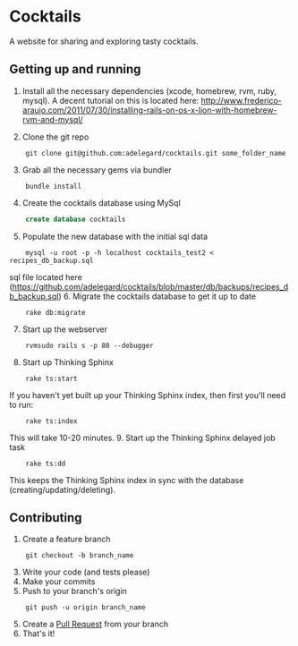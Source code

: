 # Cocktails

A website for sharing and exploring tasty cocktails.

## Getting up and running

1. Install all the necessary dependencies (xcode, homebrew, rvm, ruby, mysql). 
A decent tutorial on this is located here: http://www.frederico-araujo.com/2011/07/30/installing-rails-on-os-x-lion-with-homebrew-rvm-and-mysql/

2. Clone the git repo

```
    git clone git@github.com:adelegard/cocktails.git some_folder_name
```
3. Grab all the necessary gems via bundler

```
    bundle install
```
4. Create the cocktails database using MySql

``` sql
    create database cocktails
```
5. Populate the new database with the initial sql data

```
    mysql -u root -p -h localhost cocktails_test2 < recipes_db_backup.sql
```

sql file located here (https://github.com/adelegard/cocktails/blob/master/db/backups/recipes_db_backup.sql)
6. Migrate the cocktails database to get it up to date

```
    rake db:migrate
```
7. Start up the webserver

```
    rvmsudo rails s -p 80 --debugger
```
8. Start up Thinking Sphinx

```
    rake ts:start
```
If you haven't yet built up your Thinking Sphinx index, then first you'll need to run:

```
    rake ts:index
```
This will take 10-20 minutes.
9. Start up the Thinking Sphinx delayed job task

```
    rake ts:dd
```
This keeps the Thinking Sphinx index in sync with the database (creating/updating/deleting).

## Contributing

1. Create a feature branch

```
    git checkout -b branch_name
```
3. Write your code (and tests please)
4. Make your commits
5. Push to your branch's origin
```
    git push -u origin branch_name
```
5. Create a [Pull Request][pull requests] from your branch
6. That's it!

[pull requests]: http://help.github.com/pull-requests/
